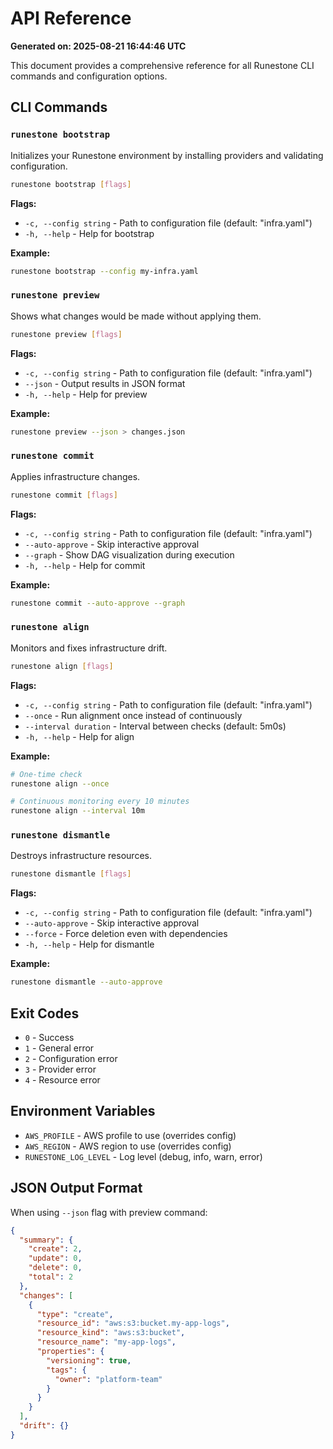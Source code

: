 # API Reference

**Generated on: 2025-08-21 16:44:46 UTC**

This document provides a comprehensive reference for all Runestone CLI commands and configuration options.

## CLI Commands

### `runestone bootstrap`

Initializes your Runestone environment by installing providers and validating configuration.

```bash
runestone bootstrap [flags]
```

**Flags:**
- `-c, --config string` - Path to configuration file (default: "infra.yaml")
- `-h, --help` - Help for bootstrap

**Example:**
```bash
runestone bootstrap --config my-infra.yaml
```

### `runestone preview`

Shows what changes would be made without applying them.

```bash
runestone preview [flags]
```

**Flags:**
- `-c, --config string` - Path to configuration file (default: "infra.yaml")
- `--json` - Output results in JSON format
- `-h, --help` - Help for preview

**Example:**
```bash
runestone preview --json > changes.json
```

### `runestone commit`

Applies infrastructure changes.

```bash
runestone commit [flags]
```

**Flags:**
- `-c, --config string` - Path to configuration file (default: "infra.yaml")
- `--auto-approve` - Skip interactive approval
- `--graph` - Show DAG visualization during execution
- `-h, --help` - Help for commit

**Example:**
```bash
runestone commit --auto-approve --graph
```

### `runestone align`

Monitors and fixes infrastructure drift.

```bash
runestone align [flags]
```

**Flags:**
- `-c, --config string` - Path to configuration file (default: "infra.yaml")
- `--once` - Run alignment once instead of continuously
- `--interval duration` - Interval between checks (default: 5m0s)
- `-h, --help` - Help for align

**Example:**
```bash
# One-time check
runestone align --once

# Continuous monitoring every 10 minutes
runestone align --interval 10m
```

### `runestone dismantle`

Destroys infrastructure resources.

```bash
runestone dismantle [flags]
```

**Flags:**
- `-c, --config string` - Path to configuration file (default: "infra.yaml")
- `--auto-approve` - Skip interactive approval
- `--force` - Force deletion even with dependencies
- `-h, --help` - Help for dismantle

**Example:**
```bash
runestone dismantle --auto-approve
```

## Exit Codes

- `0` - Success
- `1` - General error
- `2` - Configuration error
- `3` - Provider error
- `4` - Resource error

## Environment Variables

- `AWS_PROFILE` - AWS profile to use (overrides config)
- `AWS_REGION` - AWS region to use (overrides config)
- `RUNESTONE_LOG_LEVEL` - Log level (debug, info, warn, error)

## JSON Output Format

When using `--json` flag with preview command:

```json
{
  "summary": {
    "create": 2,
    "update": 0,
    "delete": 0,
    "total": 2
  },
  "changes": [
    {
      "type": "create",
      "resource_id": "aws:s3:bucket.my-app-logs",
      "resource_kind": "aws:s3:bucket",
      "resource_name": "my-app-logs",
      "properties": {
        "versioning": true,
        "tags": {
          "owner": "platform-team"
        }
      }
    }
  ],
  "drift": {}
}
```
